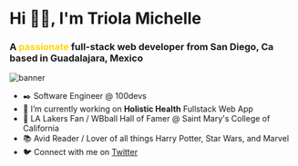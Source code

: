 <h1 align="left">Hi 👋🏽, I'm Triola Michelle</h1>
<h3 align="left">A <span style="color: gold">passionate</span> full-stack web developer from San Diego, Ca based in Guadalajara, Mexico</h3>
<img src="https://user-images.githubusercontent.com/49826692/214142108-011b15e2-c411-4b1b-9b5e-05e8b4996b99.png"
 style="max-width: 100%" alt="banner">

- ✒️ Software Engineer @ 100devs
- 🔭 I’m currently working on **Holistic Health** Fullstack Web App
- 🏀 LA Lakers Fan / WBball Hall of Famer @ Saint Mary's College of California
- 📚 Avid Reader / Lover of all things Harry Potter, Star Wars, and Marvel
- 🐦 Connect with me on <a href="https://twitter.com/jacktree_coding" target="blank">Twitter</a>

<!-- <div align="center">
<p><img align="center" src="https://github-readme-streak-stats.herokuapp.com/?user=tmjsmc53&theme=dark" alt="tmjsmc53" /></p>
</div> -->

